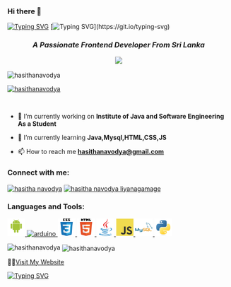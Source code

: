 ### Hi there 👋
[![Typing SVG](https://readme-typing-svg.herokuapp.com?duration=4000&color=2ED573&width=1000&lines=-+-+-+-+-+-+-+-+-+-+-+-+-+-+-+-+-+-+-+-+-+-+-+-+-+-+-+-+-+-+-+-+-+-+-+-+-+-+-+-+-+-+-+-+-+-+-+-+-+-+-+)](https://git.io/typing-svg)
[![Typing SVG](https://readme-typing-svg.herokuapp.com?duration=4000&size=32&vCenter=true&width=760&lines=Hi+%F0%9F%91%8B%2C+I'm+Hasitha+Navodya+Liyanagamage;IJSE-+%F0%9F%91%8B%2C+Institute+of+Software+Engineering;)](https://git.io/typing-svg)
<h3 align="center"><b><i>A Passionate Frontend Developer From Sri Lanka</i></b></h3>
<p align="center">
  <a href="https://github.com/DenverCoder1/readme-typing-svg"><img src="https://readme-typing-svg.herokuapp.com?duration=4000&lines=Computer+Science+Student;Competitive+Programmer;IJSE+GDSE+Student;Java%20|%20Algorithms%20|%20OOP%20|%20Spring%20;Specialist%20on%20Codeforcus;Always%20learning%20new%20things&center=true&width=500&height=50"></a>
</p>
<p align="left"> <img src="https://komarev.com/ghpvc/?username=hasithanavodya&label=Profile%20views&color=0e75b6&style=flat" alt="hasithanavodya" /> </p>

<p align="left"> <a href="https://github.com/ryo-ma/github-profile-trophy"><img src="https://github-profile-trophy.vercel.app/?username=hasithanavodya" alt="hasithanavodya" /></a> </p>

<p align="left"> <a href="https://twitter.com/" target="blank"><img src="https://img.shields.io/twitter/follow/?logo=twitter&style=for-the-badge" alt="" /></a> </p>

- 🔭 I’m currently working on **Institute of Java and Software Engineering As a Student**

- 🌱 I’m currently learning **Java,Mysql,HTML,CSS,JS**

- 📫 How to reach me **hasithanavodya@gmail.com**

<h3 align="left">Connect with me:</h3>
<p align="left">
<a href="https://linkedin.com/in/hasitha navodya" target="blank"><img align="center" src="https://raw.githubusercontent.com/rahuldkjain/github-profile-readme-generator/master/src/images/icons/Social/linked-in-alt.svg" alt="hasitha navodya" height="30" width="40" /></a>
<a href="https://fb.com/hasitha navodya liyanagamage" target="blank"><img align="center" src="https://raw.githubusercontent.com/rahuldkjain/github-profile-readme-generator/master/src/images/icons/Social/facebook.svg" alt="hasitha navodya liyanagamage" height="30" width="40" /></a>
</p>

<h3 align="left">Languages and Tools:</h3>
<p align="left"> <a href="https://developer.android.com" target="_blank" rel="noreferrer"> <img src="https://raw.githubusercontent.com/devicons/devicon/master/icons/android/android-original-wordmark.svg" alt="android" width="40" height="40"/> </a> <a href="https://www.arduino.cc/" target="_blank" rel="noreferrer"> <img src="https://cdn.worldvectorlogo.com/logos/arduino-1.svg" alt="arduino" width="40" height="40"/> </a> <a href="https://www.w3schools.com/css/" target="_blank" rel="noreferrer"> <img src="https://raw.githubusercontent.com/devicons/devicon/master/icons/css3/css3-original-wordmark.svg" alt="css3" width="40" height="40"/> </a> <a href="https://www.w3.org/html/" target="_blank" rel="noreferrer"> <img src="https://raw.githubusercontent.com/devicons/devicon/master/icons/html5/html5-original-wordmark.svg" alt="html5" width="40" height="40"/> </a> <a href="https://www.java.com" target="_blank" rel="noreferrer"> <img src="https://raw.githubusercontent.com/devicons/devicon/master/icons/java/java-original.svg" alt="java" width="40" height="40"/> </a> <a href="https://developer.mozilla.org/en-US/docs/Web/JavaScript" target="_blank" rel="noreferrer"> <img src="https://raw.githubusercontent.com/devicons/devicon/master/icons/javascript/javascript-original.svg" alt="javascript" width="40" height="40"/> </a> <a href="https://www.mysql.com/" target="_blank" rel="noreferrer"> <img src="https://raw.githubusercontent.com/devicons/devicon/master/icons/mysql/mysql-original-wordmark.svg" alt="mysql" width="40" height="40"/> </a> <a href="https://www.python.org" target="_blank" rel="noreferrer"> <img src="https://raw.githubusercontent.com/devicons/devicon/master/icons/python/python-original.svg" alt="python" width="40" height="40"/> </a> </p>

<p><img align="left" src="https://github-readme-stats.vercel.app/api/top-langs?username=hasithanavodya&show_icons=true&locale=en&layout=compact" alt="hasithanavodya" /></p>

<p>&nbsp;<img align="center" src="https://github-readme-stats.vercel.app/api?username=hasithanavodya&show_icons=true&locale=en" alt="hasithanavodya" /></p>


<p>
 👨‍🦰<a href="https://hasithanavodya.github.io/MyPortfolio/">Visit My Website</a>
</p>




[![Typing SVG](https://readme-typing-svg.herokuapp.com?duration=4000&color=2ED573&width=1000&lines=-+-+-+-+-+-+-+-+-+-+-+-+-+-+-+-+-+-+-+-+-+-+-+-+-+-+-+-+-+-+-+-+-+-+-+-+-+-+-+-+-+-+-+-+-+-+-+-+-+-+-+)](https://git.io/typing-svg)
